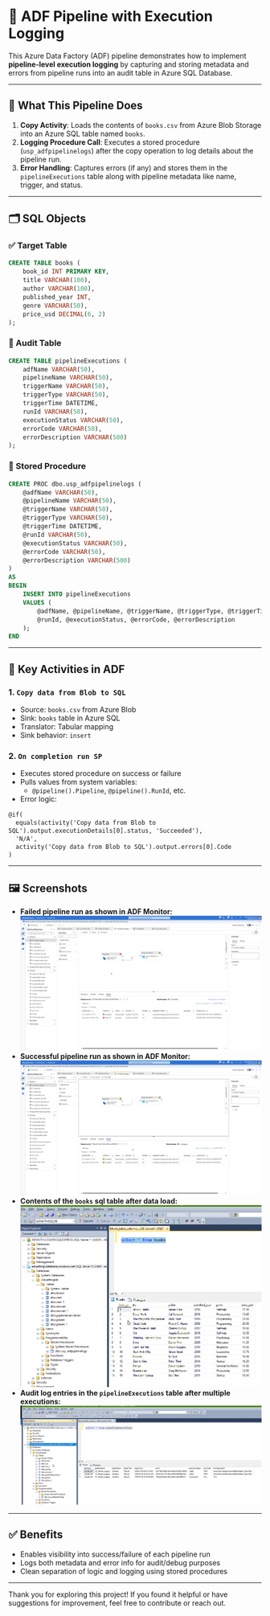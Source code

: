 
# 📄 ADF Pipeline with Execution Logging

This Azure Data Factory (ADF) pipeline demonstrates how to implement **pipeline-level execution logging** by capturing and storing metadata and errors from pipeline runs into an audit table in Azure SQL Database.

---

## 🚀 What This Pipeline Does

1. **Copy Activity**: Loads the contents of `books.csv` from Azure Blob Storage into an Azure SQL table named `books`.
2. **Logging Procedure Call**: Executes a stored procedure (`usp_adfpipelinelogs`) after the copy operation to log details about the pipeline run.
3. **Error Handling**: Captures errors (if any) and stores them in the `pipelineExecutions` table along with pipeline metadata like name, trigger, and status.

---

## 🗂️ SQL Objects

### ✅ Target Table

```sql
CREATE TABLE books (
    book_id INT PRIMARY KEY,
    title VARCHAR(100),
    author VARCHAR(100),
    published_year INT,
    genre VARCHAR(50),
    price_usd DECIMAL(6, 2)
);
```

### 🧾 Audit Table

```sql
CREATE TABLE pipelineExecutions (
    adfName VARCHAR(50),
    pipelineName VARCHAR(50),
    triggerName VARCHAR(50),
    triggerType VARCHAR(50),
    triggerTime DATETIME,
    runId VARCHAR(50),
    executionStatus VARCHAR(50),
    errorCode VARCHAR(50),
    errorDescription VARCHAR(500)
);
```

### 🔁 Stored Procedure

```sql
CREATE PROC dbo.usp_adfpipelinelogs (
    @adfName VARCHAR(50),
    @pipelineName VARCHAR(50),
    @triggerName VARCHAR(50),
    @triggerType VARCHAR(50),
    @triggerTime DATETIME,
    @runId VARCHAR(50),
    @executionStatus VARCHAR(50),
    @errorCode VARCHAR(50),
    @errorDescription VARCHAR(500)
)
AS
BEGIN
    INSERT INTO pipelineExecutions
    VALUES (
        @adfName, @pipelineName, @triggerName, @triggerType, @triggerTime,
        @runId, @executionStatus, @errorCode, @errorDescription
    );
END
```

---

## 🔗 Key Activities in ADF

### 1. `Copy data from Blob to SQL`

- Source: `books.csv` from Azure Blob
- Sink: `books` table in Azure SQL
- Translator: Tabular mapping
- Sink behavior: `insert`

### 2. `On completion run SP`

- Executes stored procedure on success or failure
- Pulls values from system variables:
  - `@pipeline().Pipeline`, `@pipeline().RunId`, etc.
- Error logic:
```adf
@if(
  equals(activity('Copy data from Blob to SQL').output.executionDetails[0].status, 'Succeeded'),
  'N/A',
  activity('Copy data from Blob to SQL').output.errors[0].Code
)
```

---

## 🖼️ Screenshots


- **Failed pipeline run as shown in ADF Monitor:**  
    ![Pipeline - Failed Run](./scr_pipeline_failure.png)
- **Successful pipeline run as shown in ADF Monitor:**  
    ![Pipeline - Successful Run](./scr_pipeline_success.png)
- **Contents of the `books` sql table after data load:**  
    ![Books Table Output](./scr_sql_table_op.png)
- **Audit log entries in the `pipelineExecutions` table after multiple executions:**  
    ![Execution Log Table](./scr_sp_op.png)

---

## ✅ Benefits

- Enables visibility into success/failure of each pipeline run
- Logs both metadata and error info for audit/debug purposes
- Clean separation of logic and logging using stored procedures

---

Thank you for exploring this project! If you found it helpful or have suggestions for improvement, feel free to contribute or reach out.

